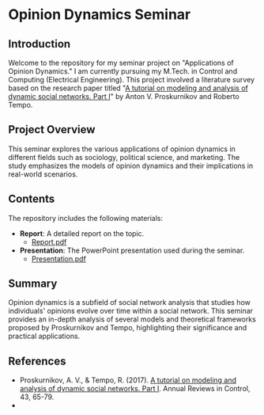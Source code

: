 # Opinion Dynamics Seminar

## Introduction
Welcome to the repository for my seminar project on "Applications of Opinion Dynamics." I am currently pursuing my M.Tech. in Control and Computing (Electrical Engineering). This project involved a literature survey based on the research paper titled "[A tutorial on modeling and analysis of dynamic social networks. Part I](https://doi.org/10.1016/j.arcontrol.2017.03.002)" by Anton V. Proskurnikov and Roberto Tempo.

## Project Overview
This seminar explores the various applications of opinion dynamics in different fields such as sociology, political science, and marketing. The study emphasizes the models of opinion dynamics and their implications in real-world scenarios.

## Contents
The repository includes the following materials:
- **Report**: A detailed report on the topic.
  - [Report.pdf](docs/Seminar_Report_23M1089_(2).pdf)
- **Presentation**: The PowerPoint presentation used during the seminar.
  - [Presentation.pdf](presentations/23m1089_seminar_presentation.pdf)

## Summary
Opinion dynamics is a subfield of social network analysis that studies how individuals' opinions evolve over time within a social network. This seminar provides an in-depth analysis of several models and theoretical frameworks proposed by Proskurnikov and Tempo, highlighting their significance and practical applications.

## References
- Proskurnikov, A. V., & Tempo, R. (2017). [A tutorial on modeling and analysis of dynamic social networks. Part I](https://doi.org/10.1016/j.arcontrol.2017.03.002). Annual Reviews in Control, 43, 65-79.
- 


